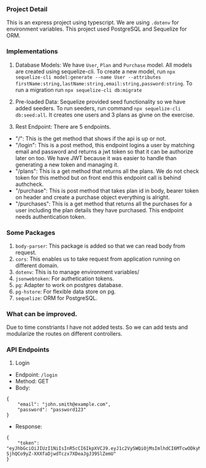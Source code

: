 ### Project Detail

This is an express project using typescript. We are using `.dotenv` for environment variables. This project used PostgreSQL and Sequelize for ORM.

### Implementations

1. Database Models: We have `User`, `Plan` and `Purchase` model. All models are created using sequelize-cli.
To create a new model, run `npx sequelize-cli model:generate --name User --attributes firstName:string,lastName:string,email:string,password:string`. To run a migration run `npx sequelize-cli db:migrate`

2. Pre-loaded Data: Sequelize provided seed functionality so we have added seeders. To run seeders, run command `npx sequelize-cli db:seed:all`. It creates one users and 3 plans as givne on the exercise.

3. Rest Endpoint: There are 5 endpoints.
- "/": This is the get method that shows if the api is up or not.
- "/login": This is a post method, this endpoint logins a user by matching email and password and returns a jwt token so that it can be authorize later on too. We have JWT because it was easier to handle than generating a new token and managing it.
- "/plans": This is a get method that returns all the plans. We do not check token for this method but on front end this endpoint call is behind authcheck.
- "/purchase": This is post method that takes plan id in body, bearer token on header and create a purchase object everything is alright.
- "/purchases": This is a get method that returns all the purchases for a user including the plan details they have purchased. This endpoint needs authentication token.

### Some Packages

1. `body-parser`: This package is added so that we can read body from request.
2. `cors`: This enables us to take request from application running on different domain.
3. `dotenv`: This is to manage environment variables/
4. `jsonwebtoken`: For authetication tokens.
4. `pg`: Adapter to work on postgres database.
5. `pg-hstore`: For flexible data store on pg.
6. `sequelize`: ORM for PostgreSQL.

### What can be improved.
Due to time constriants I have not added tests. So we can add tests and modularize the routes on different controllers.

### API Endpoints

1. Login
- Endpoint: `/login`
- Method: GET
- Body: 
```
{
    "email": "john.smith@example.com",
    "password": "password123"
}
```

- Response:
```
{
    "token": "eyJhbGciOiJIUzI1NiIsInR5cCI6IkpXVCJ9.eyJ1c2VySWQiOjMsImlhdCI6MTcwODkyMjU1NiwiZXhwIjoxNzA5NTI3MzU2fQ.0gi-SjhQCo9yZ-XXXfaDjwdTczx7XDeaJgJ39SlZemU"
}
```